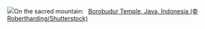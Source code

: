 ![](https://www.bing.com/th?id=OHR.BorobudurBells_EN-US6354350828_UHD.jpg&w=1000)On the sacred mountain:&nbsp;&ensp;[Borobudur Temple, Java, Indonesia (© Robertharding/Shutterstock)](https://www.bing.com/th?id=OHR.BorobudurBells_EN-US6354350828_UHD.jpg)
<br><br/>
